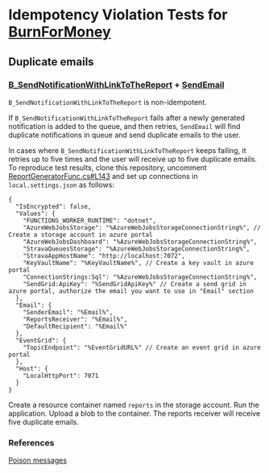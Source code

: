 # Idempotency Violation Tests for [BurnForMoney](https://github.com/makingwaves/BurnForMoney)

## Duplicate emails

### [B_SendNotificationWithLinkToTheReport](https://github.com/makingwaves/BurnForMoney/blob/master/src/BurnForMoney.Functions/Functions/Reports/ReportGeneratorFunc.cs#L131) + [SendEmail](https://github.com/makingwaves/BurnForMoney/blob/2223ee3f5efe340dec5909379e1e7da8bda4078e/src/BurnForMoney.Functions/Functions/Notifications/NotificationsGatewayFunc.cs#L23)

`B_SendNotificationWithLinkToTheReport` is non-idempotent.

If `B_SendNotificationWithLinkToTheReport` fails after a newly generated notification is added to the queue, and then retries, `SendEmail` will find duplicate notifications in queue and send duplicate emails to the user.

In cases where `B_SendNotificationWithLinkToTheReport` keeps failing, it retries up to five times and the user will receive up to five duplicate emails. To reproduce test results, clone this repository, uncomment [ReportGeneratorFunc.cs#L143](https://github.com/hanrongz/BurnForMoney/blob/6fe597803c39df82ebedd1da6917f4ca1f4882a9/src/BurnForMoney.Functions/Functions/Reports/ReportGeneratorFunc.cs#L143) and set up connections in `local.settings.json` as follows:

```
{
  "IsEncrypted": false,
  "Values": {
    "FUNCTIONS_WORKER_RUNTIME": "dotnet",
    "AzureWebJobsStorage": "%AzureWebJobsStorageConnectionString%", // Create a storage account in azure portal
    "AzureWebJobsDashboard": "%AzureWebJobsStorageConnectionString%",
    "StravaQueuesStorage": "%AzureWebJobsStorageConnectionString%",
    "StravaAppHostName": "http://localhost:7072",
    "KeyVaultName": "%KeyVaultName%", // Create a key vault in azure portal
    "ConnectionStrings:Sql": "%AzureWebJobsStorageConnectionString%",
    "SendGrid:ApiKey": "%SendGridApiKey%" // Create a send grid in azure portal, authorize the email you want to use in "Email" section
  },
  "Email": {
    "SenderEmail": "%Email%",
    "ReportsReceiver": "%Email%",
    "DefaultRecipient": "%Email%"
  },
  "EventGrid": {
    "TopicEndpoint": "%EventGridURL%" // Create an event grid in azure portal
  },
  "Host": {
    "LocalHttpPort": 7071
  }
}
```

Create a resource container named `reports` in the storage account. Run the application. Upload a blob to the container. The reports receiver will receive five duplicate emails.

### References

[Poison messages](https://docs.microsoft.com/en-us/azure/azure-functions/functions-bindings-storage-queue-trigger?tabs=in-process%2Cextensionv5&pivots=programming-language-csharp)

